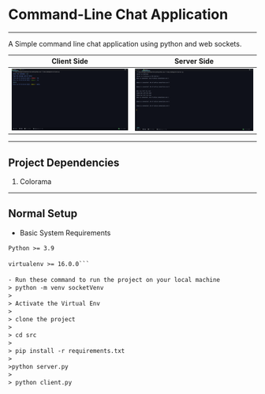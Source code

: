 # Command-Line Chat Application
***
A Simple command line chat application using python and web sockets.



Client Side         |  Server Side
:-------------------------:|:-------------------------:
![Client.py](src/client.py_ss.png)  |  ![server.py](src/server.py_ss.png)

---

## Project Dependencies
1. Colorama

---
## Normal Setup
- Basic System Requirements
```
Python >= 3.9

virtualenv >= 16.0.0```

- Run these command to run the project on your local machine
> python -m venv socketVenv
> 
> Activate the Virtual Env
> 
> clone the project
> 
> cd src
> 
> pip install -r requirements.txt
> 
>python server.py
> 
> python client.py
